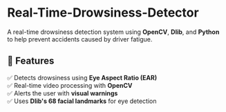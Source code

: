 # Real-Time-Drowsiness-Detector

A real-time drowsiness detection system using **OpenCV**, **Dlib**, and **Python** to help prevent accidents caused by driver fatigue.  

## 📌 Features  
✅ Detects drowsiness using **Eye Aspect Ratio (EAR)**  
✅ Real-time video processing with **OpenCV**  
✅ Alerts the user with **visual warnings**  
✅ Uses **Dlib's 68 facial landmarks** for eye detection
